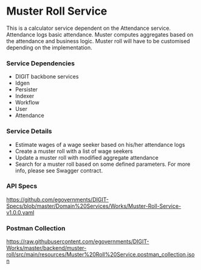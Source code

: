 # Muster Roll Service

This is a calculator service dependent on the Attendance service. Attendance logs basic attendance. Muster computes aggregates based on the attendance and business logic. Muster roll will have to be customised depending on the implementation. 

### Service Dependencies

- DIGIT backbone services
- Idgen
- Persister
- Indexer
- Workflow
- User
- Attendance

### Service Details
- Estimate wages of a wage seeker based on his/her attendance logs
- Create a muster roll with a list of wage seekers
- Update a muster roll with modified aggregate attendance
- Search for a muster roll based on some defined parameters. For more info, please see Swagger contract.

### API Specs
https://github.com/egovernments/DIGIT-Specs/blob/master/Domain%20Services/Works/Muster-Roll-Service-v1.0.0.yaml

### Postman Collection
https://raw.githubusercontent.com/egovernments/DIGIT-Works/master/backend/muster-roll/src/main/resources/Muster%20Roll%20Service.postman_collection.json

 
